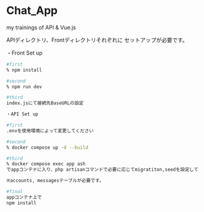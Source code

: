 # Chat_App
my trainings of API &amp; Vue.js


APIディレクトリ、Frontディレクトリそれぞれに
セットアップが必要です。

・Front Set up
``` bash
#first
% npm install

#second
% npm run dev

#third
index.jsにて接続先BaseURLの設定

・API Set up

#first
.envを使用環境によって変更してください

#second
% docker compose up -d --build

#third
% docker compose exec app ash
でappコンテナに入り、php artisanコマンドで必要に応じてmigratiton,seedを設定してください

※accounts, messagesテーブルが必要です。

#final
appコンテナ上で
npm install
